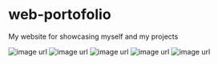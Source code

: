 # web-portofolio
My website for showcasing myself and my projects

![image url]()
![image url]()
![image url]()
![image url]()
![image url]()
